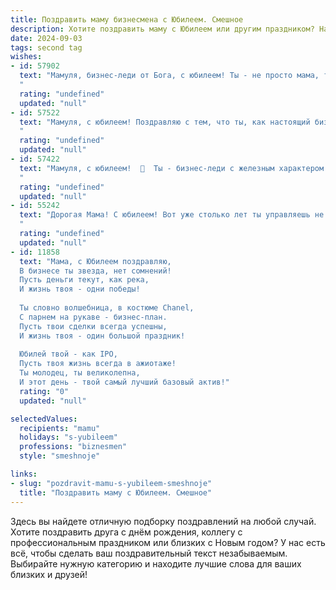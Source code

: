 ```yaml
---
title: Поздравить маму бизнесмена с Юбилеем. Смешное
description: Хотите поздравить маму с Юбилеем или другим праздником? Наш ИИ создаст незабываемое поздравление, а вы обязательно выделитесь среди других.  
date: 2024-09-03
tags: second tag
wishes:
- id: 57902
  text: "Мамуля, бизнес-леди от Бога, с юбилеем! Ты - не просто мама, ты - финансовый гений, мастер сделок и королева переговоров. Желаю тебе, чтобы твой бизнес процветал, как сады Семирамиды, а счета ломились от прибыли! Но, главное, чтобы ты всегда оставалась в душе той милой, заботливой и любимой мамой, которой мы тебя знаем! 🎉🍾
  "
  rating: "undefined"
  updated: "null"
- id: 57522
  text: "Мамуля, с юбилеем! Поздравляю с тем, что ты, как настоящий бизнесмен, с каждым годом становишься только богаче - богаче опытом, мудростью и любовью! 🎉🎊  Желаю, чтобы твой бизнес - наша семья - процветал и приносил только прибыль - в виде счастья, улыбок и радости! 🥂
  "
  rating: "undefined"
  updated: "null"
- id: 57422
  text: "Мамуля, с юбилеем!  🎉  Ты - бизнес-леди с железным характером и золотыми руками!  🥳 Желаю тебе новых успехов, прибыльных сделок и чтобы все твои \"проекты\" всегда приносили только радость!  🥂
  "
  rating: "undefined"
  updated: "null"
- id: 55242
  text: "Дорогая Мама! С юбилеем! Вот уже столько лет ты управляешь не только нашим семейным бизнесом, но и нашими жизнями. Поздравляем с днем рождения! Желаем тебе, чтобы твой бизнес всегда был в \"плюсе\", а мы всегда могли наслаждаться плодами твоих трудов (и вкусными пирогами, которые ты сама печешь)! 🎉
  "
  rating: "undefined"
  updated: "null"
- id: 11858
  text: "Мама, с Юбилеем поздравляю,
  В бизнесе ты звезда, нет сомнений!
  Пусть деньги текут, как река,
  И жизнь твоя - одни победы!
  
  Ты словно волшебница, в костюме Chanel,
  С парнем на рукаве - бизнес-план.
  Пусть твои сделки всегда успешны,
  И жизнь твоя - один большой праздник!
  
  Юбилей твой - как IPO,
  Пусть твоя жизнь всегда в ажиотаже!
  Ты молодец, ты великолепна,
  И этот день - твой самый лучший базовый актив!"
  rating: "0"
  updated: "null"

selectedValues:
  recipients: "mamu"
  holidays: "s-yubileem"
  professions: "biznesmen"
  style: "smeshnoje"

links:
- slug: "pozdravit-mamu-s-yubileem-smeshnoje"
  title: "Поздравить маму с Юбилеем. Смешное"
---
```


Здесь вы найдете отличную подборку поздравлений на любой случай. 
Хотите поздравить друга с днём рождения, коллегу с профессиональным праздником или близких с Новым годом? У нас есть всё, чтобы сделать ваш поздравительный текст незабываемым. Выбирайте нужную категорию и находите лучшие слова для ваших близких и друзей!
